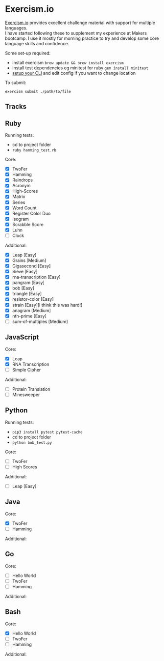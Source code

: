 Exercism.io
======

[Exercism.io](https://exercism.io/) provides excellent challenge material with support for multiple languages.  
I have started following these to supplement my experience at Makers bootcamp. I use it mostly for morning practice to try and develop some core language skills and confidence. 

Some set-up required:

- install exercism `brew update && brew install exercism`
- install test dependencies eg minitest for ruby `gem install minitest`
- [setup your CLI](https://exercism.io/cli-walkthrough) and edit config if you want to change location

To submit:

`exercism submit ./path/to/file`

Tracks
---

Ruby
----

Running tests:

- cd to project folder
- `ruby hamming_test.rb`

Core:

- [x] TwoFer
- [x] Hamming
- [x] Raindrops
- [x] Acronym
- [x] High-Scores
- [x] Matrix
- [x] Series
- [x] Word Count
- [x] Register Color Duo
- [x] Isogram
- [x] Scrabble Score
- [x] Luhn
- [ ] Clock

Additional:

- [x] Leap [Easy]
- [x] Grains [Medium]
- [x] Gigasecond [Easy]
- [x] Sieve [Easy]
- [x] rna-transcription [Easy]
- [x] pangram [Easy]
- [x] bob [Easy]
- [x] triangle [Easy]
- [x] resistor-color [Easy]
- [x] strain [Easy][I think this was hard!]
- [x] anagram [Medium]
- [x] nth-prime [Easy]
- [ ] sum-of-multiples [Medium]

JavaScript
-------

Core:

- [x] Leap
- [x] RNA Transcription
- [ ] Simple Cipher

Additional:

- [ ] Protein Translation
- [ ] Minesweeper

Python
----

Running tests:

- `pip3 install pytest pytest-cache`
- cd to project folder
- `python bob_test.py`

Core:

- [ ] TwoFer
- [ ] High Scores

Additional:

- [ ] Leap [Easy]

Java
-----

Core:

- [x] TwoFer
- [ ] Hamming

Additional:

Go
-----

Core:
- [ ] Hello World
- [ ] TwoFer
- [ ] Hamming

Additional:

Bash
-----

Core:
- [x] Hello World
- [ ] TwoFer
- [ ] Hamming

Additional:
